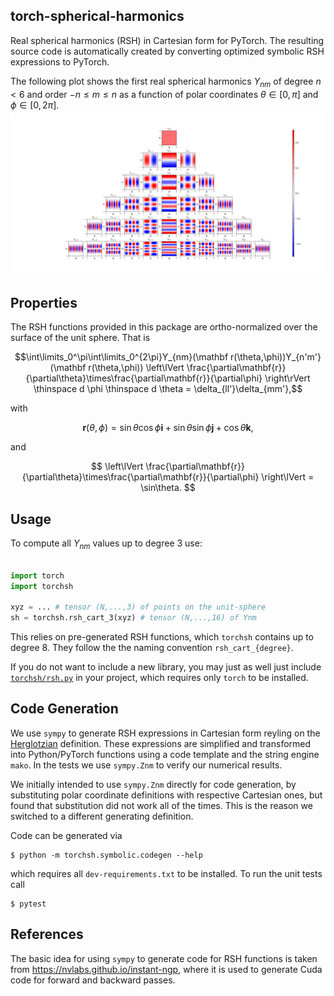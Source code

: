 ## **torch-spherical-harmonics**

Real spherical harmonics (RSH) in Cartesian form for PyTorch. The resulting source code is automatically created by converting optimized symbolic RSH expressions to PyTorch.

The following plot shows the first real spherical harmonics $Y_{nm}$ of degree $n < 6$ and order $-n \le m \le n$ as a function of polar coordinates $\theta \in [0,\pi]$ and $\phi \in [0,2\pi]$.
![](etc/rsph_theta_phi.png?raw=true)

## Properties

The RSH functions provided in this package are ortho-normalized over the surface of the unit sphere. That is

```math
\int\limits_0^\pi\int\limits_0^{2\pi}Y_{nm}(\mathbf r(\theta,\phi))Y_{n'm'}(\mathbf r(\theta,\phi)) \left\lVert	 \frac{\partial\mathbf{r}}{\partial\theta}\times\frac{\partial\mathbf{r}}{\partial\phi} \right\rVert \thinspace d \phi \thinspace d \theta = \delta_{ll'}\delta_{mm'},
```

with

$$
\mathbf r(\theta,\phi) = \sin\theta\cos\phi\mathbf{i} + \sin\theta\sin\phi\mathbf{j} + \cos\theta\mathbf{k},
$$

and

$$
\left\lVert \frac{\partial\mathbf{r}}{\partial\theta}\times\frac{\partial\mathbf{r}}{\partial\phi} \right\lVert = \sin\theta.
$$

## Usage

To compute all $Y_{nm}$ values up to degree 3 use:

```python

import torch
import torchsh

xyz = ... # tensor (N,...,3) of points on the unit-sphere
sh = torchsh.rsh_cart_3(xyz) # tensor (N,...,16) of Ynm
```

This relies on pre-generated RSH functions, which `torchsh` contains up to degree 8. They follow the the naming convention `rsh_cart_{degree}`.

If you do not want to include a new library, you may just as well just include [`torchsh/rsh.py`](./torchsh/rsh.py) in your project, which requires only `torch` to be installed.

## Code Generation

We use `sympy` to generate RSH expressions in Cartesian form reyling on the [Herglotzian](https://en.wikipedia.org/wiki/Spherical_harmonics#Separated_Cartesian_form) definition. These expressions are simplified and transformed into Python/PyTorch functions using a code template and the string engine `mako`. In the tests we use `sympy.Znm` to verify our numerical results.

We initially intended to use `sympy.Znm` directly for code generation, by substituting polar coordinate definitions with respective Cartesian ones, but found that substitution did not work all of the times. This is the reason we switched to a different generating definition.

Code can be generated via

```
$ python -m torchsh.symbolic.codegen --help
```

which requires all `dev-requirements.txt` to be installed. To run the unit tests call

```
$ pytest
```

## References

The basic idea for using `sympy` to generate code for RSH functions is taken from https://nvlabs.github.io/instant-ngp, where it is used to generate Cuda code for forward and backward passes.
